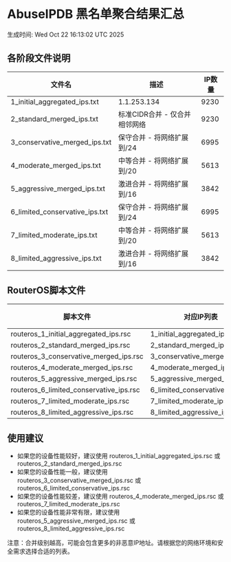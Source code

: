 # AbuseIPDB 黑名单聚合结果汇总
生成时间: Wed Oct 22 16:13:02 UTC 2025

## 各阶段文件说明

| 文件名 | 描述 | IP数量 |
|--------|------|--------|
| 1_initial_aggregated_ips.txt | 1.1.253.134 | 9230 |
| 2_standard_merged_ips.txt | 标准CIDR合并 - 仅合并相邻网络 | 9230 |
| 3_conservative_merged_ips.txt | 保守合并 - 将网络扩展到/24 | 6995 |
| 4_moderate_merged_ips.txt | 中等合并 - 将网络扩展到/20 | 5613 |
| 5_aggressive_merged_ips.txt | 激进合并 - 将网络扩展到/16 | 3842 |
| 6_limited_conservative_ips.txt | 保守合并 - 将网络扩展到/24 | 6995 |
| 7_limited_moderate_ips.txt | 中等合并 - 将网络扩展到/20 | 5613 |
| 8_limited_aggressive_ips.txt | 激进合并 - 将网络扩展到/16 | 3842 |

## RouterOS脚本文件

| 脚本文件 | 对应IP列表 | IP数量 |
|----------|------------|--------|
| routeros_1_initial_aggregated_ips.rsc | 1_initial_aggregated_ips.txt | 9230 |
| routeros_2_standard_merged_ips.rsc | 2_standard_merged_ips.txt | 9230 |
| routeros_3_conservative_merged_ips.rsc | 3_conservative_merged_ips.txt | 6995 |
| routeros_4_moderate_merged_ips.rsc | 4_moderate_merged_ips.txt | 5613 |
| routeros_5_aggressive_merged_ips.rsc | 5_aggressive_merged_ips.txt | 3842 |
| routeros_6_limited_conservative_ips.rsc | 6_limited_conservative_ips.txt | 6995 |
| routeros_7_limited_moderate_ips.rsc | 7_limited_moderate_ips.txt | 5613 |
| routeros_8_limited_aggressive_ips.rsc | 8_limited_aggressive_ips.txt | 3842 |

## 使用建议

- 如果您的设备性能较好，建议使用 routeros_1_initial_aggregated_ips.rsc 或 routeros_2_standard_merged_ips.rsc
- 如果您的设备性能一般，建议使用 routeros_3_conservative_merged_ips.rsc 或 routeros_6_limited_conservative_ips.rsc
- 如果您的设备性能较差，建议使用 routeros_4_moderate_merged_ips.rsc 或 routeros_7_limited_moderate_ips.rsc
- 如果您的设备性能非常有限，建议使用 routeros_5_aggressive_merged_ips.rsc 或 routeros_8_limited_aggressive_ips.rsc

注意：合并级别越高，可能会包含更多的非恶意IP地址。请根据您的网络环境和安全需求选择合适的列表。
